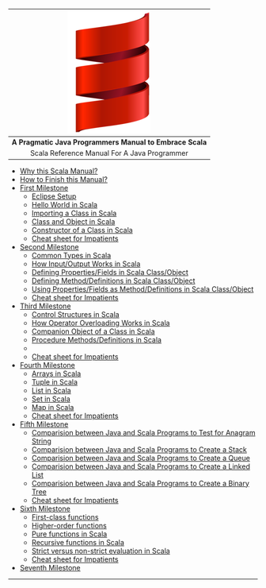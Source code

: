| ![](/assets/intro/scala.png)|
| :---: |
| **A Pragmatic Java Programmers Manual to Embrace Scala** |
| Scala Reference Manual For A Java Programmer |

- [Why this Scala Manual?](introduction/why-this-manual.md)
- [How to Finish this Manual?](introduction/how-to-finish.md)
- [First Milestone](first-milestone/first-milestone.md)
    - [Eclipse Setup](first-milestone/setup.md)
    - [Hello World in Scala](first-milestone/hello-world.md)
    - [Importing a Class in Scala](first-milestone/class-import.md)
    - [Class and Object in Scala](first-milestone/class-and-object.md)
    - [Constructor of a Class in Scala](first-milestone/constructors.md)
    - [Cheat sheet for Impatients](first-milestone/cheat-sheet.md)
-  [Second Milestone](second-milestone/second-milestone.md)
    - [Common Types in Scala](second-milestone/common-types.md)
    - [How Input/Output Works in Scala](second-milestone/input-and-output.md)
    - [Defining Properties/Fields in Scala Class/Object](second-milestone/values-variables-and-methods.md)
    - [Defining Method/Definitions in Scala Class/Object](second-milestone/methods.md)
    - [Using Properties/Fields as Method/Definitions in Scala Class/Object](second-milestone/variables-and-definitions.md)
    - [Cheat sheet for Impatients](second-milestone/cheat-sheet.md)
-  [Third Milestone](third-milestone/third-milestone.md)
    - [Control Structures in Scala](third-milestone/looping-in-scala.md)
    - [How Operator Overloading Works in Scala](third-milestone/operator-overloading.md)
    - [Companion Object of a Class in Scala](third-milestone/companion-object.md)
    - [Procedure Methods/Definitions in Scala](third-milestone/procedures.md)
    - []()
    - [Cheat sheet for Impatients](third-milestone/cheat-sheet.md)
-  [Fourth Milestone](fourth-milestone/fourth-milestone.md)
    - [Arrays in Scala](fourth-milestone/array.md)
    - [Tuple in Scala](fourth-milestone/tuple.md)
    - [List in Scala](fourth-milestone/list.md)
    - [Set in Scala](fourth-milestone/set.md)
    - [Map in Scala](fourth-milestone/map.md)
    - [Cheat sheet for Impatients](fourth-milestone/cheat-sheet.md)
-  [Fifth Milestone](fifth-milestone/fifth-milestone.md)
    - [Comparision between Java and Scala Programs to Test for Anagram String](fifth-milestone/anagram-test.md)
    - [Comparision between Java and Scala Programs to Create a Stack](fifth-milestone/stack.md)
    - [Comparision between Java and Scala Programs to Create a Queue](fifth-milestone/queue.md)
    - [Comparision between Java and Scala Programs to Create a Linked List](fifth-milestone/linked-list.md)
    - [Comparision between Java and Scala Programs to Create a Binary Tree](fifth-milestone/binary-tree.md)
    - [Cheat sheet for Impatients](fifth-milestone/cheat-sheet.md)
-  [Sixth Milestone](sixth-milestone/sixth-milestone.md)
    - [First-class functions](sixth-milestone/first-class-functions.md)
    - [Higher-order functions](sixth-milestone/higher-order-functions.md)
    - [Pure functions in Scala](sixth-milestone/pure-functions.md)
    - [Recursive functions in Scala](sixth-milestone/recursive-functions.md)
    - [Strict versus non-strict evaluation in Scala](sixth-milestone/strict-versus-non-strict-evaluation.md)
    - [Cheat sheet for Impatients](sixth-milestone/cheat-sheet.md)
-  [Seventh Milestone](seventh-milestone/seventh-milestone.md)

---







